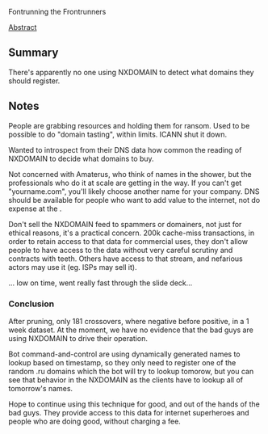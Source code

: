 Fontrunning the Frontrunners

[Abstract](https://www.defcon.org/html/defcon-24/dc-24-speakers.html#Vixie1)

## Summary

There's apparently no one using NXDOMAIN to detect what domains they should register.

## Notes
People are grabbing resources and holding them for ransom.  Used to be possible to do "domain tasting", within limits.  ICANN shut it down.

Wanted to introspect from their DNS data how common the reading of NXDOMAIN to decide what domains to buy.

Not concerned with Amaterus, who think of names in the shower, but the professionals who do it at scale are getting in the way.  If you can't get "yourname.com", you'll likely choose another name for your company.  DNS should be available for people who want to add value to the internet, not do expense at the .

Don't sell the NXDOMAIN feed to spammers or domainers, not just for ethical reasons, it's a practical concern.  200k cache-miss transactions, in order to retain access to that data for commercial uses, they don't allow people to have access to the data without very careful scrutiny and contracts with teeth.  Others have access to that stream, and nefarious actors may use it (eg. ISPs may sell it).

... low on time, went really fast through the slide deck...

### Conclusion
After pruning, only 181 crossovers, where negative before positive, in a 1 week dataset.  At the moment, we have no evidence that the bad guys are using NXDOMAIN to drive their operation.

Bot command-and-control are using dynamically generated names to lookup based on timestamp, so they only need to register one of the random .ru domains which the bot will try to lookup tomorow, but you can see that behavior in the NXDOMAIN as the clients have to lookup all of tomorrow's names.

Hope to continue using this technique for good, and out of the hands of the bad guys.  They provide access to this data for internet superheroes and people who are doing good, without charging a fee.
